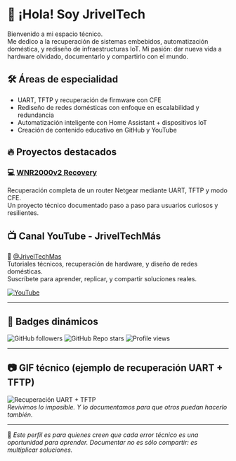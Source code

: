 # 👋 ¡Hola! Soy JrivelTech

Bienvenido a mi espacio técnico.  
Me dedico a la recuperación de sistemas embebidos, automatización doméstica, y rediseño de infraestructuras IoT. Mi pasión: dar nueva vida a hardware olvidado, documentarlo y compartirlo con el mundo.

## 🛠️ Áreas de especialidad
- UART, TFTP y recuperación de firmware con CFE
- Rediseño de redes domésticas con enfoque en escalabilidad y redundancia
- Automatización inteligente con Home Assistant + dispositivos IoT
- Creación de contenido educativo en GitHub y YouTube

## 🔥 Proyectos destacados

### 💻 [WNR2000v2 Recovery](https://github.com/jriveltech/WNR2000v2-recovery)  
Recuperación completa de un router Netgear mediante UART, TFTP y modo CFE.  
Un proyecto técnico documentado paso a paso para usuarios curiosos y resilientes.

## 📺 Canal YouTube - JrivelTechMás

🎥 [@JrivelTechMas](https://www.youtube.com/@JrivelTechMas)  
Tutoriales técnicos, recuperación de hardware, y diseño de redes domésticas.  
Suscríbete para aprender, replicar, y compartir soluciones reales.

[![YouTube](https://img.shields.io/badge/YouTube--subscribe-red)](https://www.youtube.com/@JrivelTechMas)

---

## 🏅 Badges dinámicos

![GitHub followers](https://img.shields.io/github/followers/jriveltech?style=social)
![GitHub Repo stars](https://img.shields.io/github/stars/jriveltech/WNR2000v2-recovery?style=social)
![Profile views](https://komarev.com/ghpvc/?username=jriveltech&label=Profile%20Views&color=blue&style=flat)

---

## 📷 GIF técnico (ejemplo de recuperación UART + TFTP)

![Recuperación UART + TFTP](https://raw.githubusercontent.com/jriveltech/WNR2000v2-recovery/main/screenshots/router-rescue.gif)  
*Revivimos lo imposible. Y lo documentamos para que otros puedan hacerlo también.*

---

🧠 *Este perfil es para quienes creen que cada error técnico es una oportunidad para aprender. Documentar no es sólo compartir: es multiplicar soluciones.*
